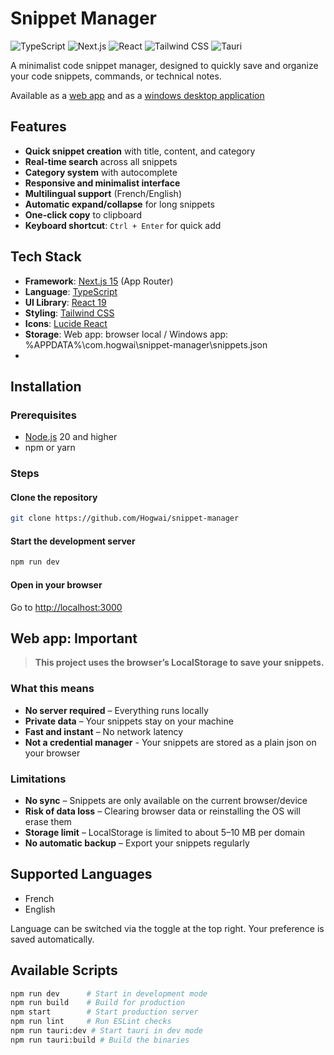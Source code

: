 # Snippet Manager

![TypeScript](https://img.shields.io/badge/TypeScript-007ACC?style=flat\&logo=typescript\&logoColor=white)
![Next.js](https://img.shields.io/badge/Next.js-000000?style=flat\&logo=next.js\&logoColor=white)
![React](https://img.shields.io/badge/React-61DAFB?style=flat\&logo=react\&logoColor=black)
![Tailwind CSS](https://img.shields.io/badge/Tailwind_CSS-38B2AC?style=flat\&logo=tailwind-css\&logoColor=white)
![Tauri](https://img.shields.io/badge/Tauri-24C8D8?logo=tauri&logoColor=fff)

A minimalist code snippet manager, designed to quickly save and organize your code snippets, commands, or technical notes.

Available as a [web app](https://hogwai.github.io/snippet-manager/) and as a [windows desktop application](https://github.com/Hogwai/snippet-manager/releases/)

## Features

* **Quick snippet creation** with title, content, and category
* **Real-time search** across all snippets
* **Category system** with autocomplete
* **Responsive and minimalist interface**
* **Multilingual support** (French/English)
* **Automatic expand/collapse** for long snippets
* **One-click copy** to clipboard
* **Keyboard shortcut**: `Ctrl + Enter` for quick add

## Tech Stack

* **Framework**: [Next.js 15](https://nextjs.org/) (App Router)
* **Language**: [TypeScript](https://www.typescriptlang.org/)
* **UI Library**: [React 19](https://react.dev/)
* **Styling**: [Tailwind CSS](https://tailwindcss.com/)
* **Icons**: [Lucide React](https://lucide.dev/)
* **Storage**: Web app: browser local / Windows app: %APPDATA%\com.hogwai\snippet-manager\snippets.json
* 

## Installation

### Prerequisites

* [Node.js](https://nodejs.org/) 20 and higher
* npm or yarn

### Steps

#### Clone the repository

```bash
git clone https://github.com/Hogwai/snippet-manager
```

#### Start the development server

```bash
npm run dev
```

#### Open in your browser

Go to [http://localhost:3000](http://localhost:3000)

## Web app: Important 

> **This project uses the browser’s LocalStorage to save your snippets.**

### What this means

* **No server required** – Everything runs locally
* **Private data** – Your snippets stay on your machine
* **Fast and instant** – No network latency
* **Not a credential manager** - Your snippets are stored as a plain json on your browser

### Limitations

* **No sync** – Snippets are only available on the current browser/device
* **Risk of data loss** – Clearing browser data or reinstalling the OS will erase them
* **Storage limit** – LocalStorage is limited to about 5–10 MB per domain
* **No automatic backup** – Export your snippets regularly

## Supported Languages

* French
* English

Language can be switched via the toggle at the top right. Your preference is saved automatically.

## Available Scripts

```bash
npm run dev      # Start in development mode
npm run build    # Build for production
npm start        # Start production server
npm run lint     # Run ESLint checks
npm run tauri:dev # Start tauri in dev mode
npm run tauri:build # Build the binaries
```
